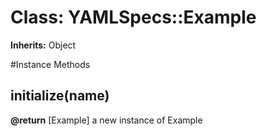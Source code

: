 # Class: YAMLSpecs::Example
**Inherits:** Object
    




#Instance Methods
## initialize(name) [](#method-i-initialize)

**@return** [Example] a new instance of Example

